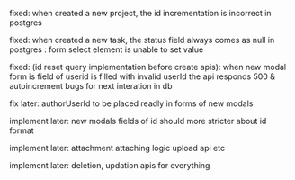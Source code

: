 fixed: when created a new project, the id incrementation is incorrect in postgres

fixed: when created a new task, the status field always comes as null in postgres : form select element is unable to set value

fixed: (id reset query implementation before create apis): when new modal form is field of userid is filled with invalid userId the api responds 500 & autoincrement bugs for next interation in db

fix later: authorUserId to be placed readly in forms of new modals

implement later: new modals fields of id should more stricter about id format

implement later: attachment attaching logic upload api etc

implement later: deletion, updation apis for everything